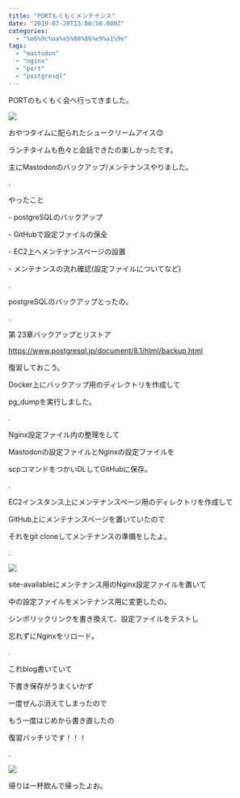 ```yaml
---
title: "PORTもくもくメンテナンス"
date: "2019-07-20T13:00:56.000Z"
categories: 
  - "%e6%9c%aa%e5%88%86%e9%a1%9e"
tags: 
  - "mastodon"
  - "nginx"
  - "port"
  - "postgresql"
---
```


PORTのもくもく会へ行ってきました。

![](/images/2019-07-20-15-59-296921878416423206603.jpg)

おやつタイムに配られたシュークリームアイス😊

ランチタイムも色々と会話できたの楽しかったです。

主にMastodonのバックアップ/メンテナンスやりました。

.

やったこと

\- postgreSQLのバックアップ

\- GitHubで設定ファイルの保全

\- EC2上へメンテナンスページの設置

\- メンテナンスの流れ確認(設定ファイルについてなど)

.

postgreSQLのバックアップとったの。

.

第 23章バックアップとリストア

https://www.postgresql.jp/document/8.1/html/backup.html

復習しておこう。

Docker上にバックアップ用のディレクトリを作成して

pg\_dumpを実行しました。

.

Nginx設定ファイル内の整理をして

Mastodonの設定ファイルとNginxの設定ファイルを

scpコマンドをつかいDLしてGitHubに保存。

.

EC2インスタンス上にメンテナンスページ用のディレクトリを作成して

GitHub上にメンテナンスページを置いていたので

それをgit cloneしてメンテナンスの準備をしたよ。

.

![](/images/2019-07-20-16-44-013747700988380974567.jpg)

site-availableにメンテナンス用のNginx設定ファイルを置いて

中の設定ファイルをメンテナンス用に変更したの。

シンボリックリンクを書き換えて、設定ファイルをテストし

忘れずにNginxをリロード。

.

これblog書いていて

下書き保存がうまくいかず

一度ぜんぶ消えてしまったので

もう一度はじめから書き直したの

復習バッチリです！！！

.

![](/images/2019-07-20-20-08-562474387897727611349.jpg)

帰りは一杯飲んで帰ったよお。
